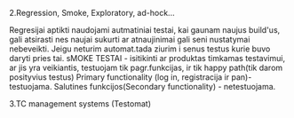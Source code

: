 2.Regression, Smoke, Exploratory, ad-hock...

Regresijai aptikti naudojami autmatiniai testai, kai gaunam naujus build'us, gali atsirasti nes naujai sukurti ar atnaujinimai gali seni nustatymai nebeveikti.
Jeigu neturim automat.tada ziurim i senus testus kurie buvo daryti pries tai. 
sMOKE TESTAI - isitikinti ar produktas timkamas testavimui, ar jis yra veikiantis, testuojam tik pagr.funkcijas, ir tik happy path(tik darom posityvius testus)
Primary functionality (log in, registracija ir pan)- testuojama.
Salutines funkcijos(Secondary functionality) - netestuojama.


3.TC management systems (Testomat)
